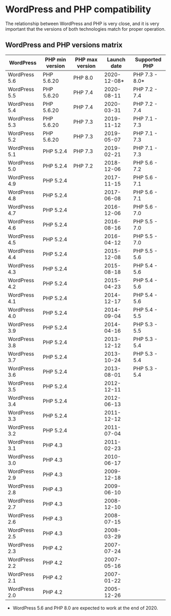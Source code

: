 # WordPress and PHP compatibility

The relationship between WordPress and PHP is very close, and it is very important that the versions of both technologies match for proper operation.

## WordPress and PHP versions matrix

WordPress | PHP min version | PHP max version | Launch date | Supported PHP
------------ | ------------- | ------------- | ------------- | -------------
WordPress 5.6 | PHP 5.6.20 | PHP 8.0 | 2020-12-08* | PHP 7.3 - 8.0*
WordPress 5.5 | PHP 5.6.20 | PHP 7.4 | 2020-08-11 | PHP 7.2 - 7.4
WordPress 5.4 | PHP 5.6.20 | PHP 7.4 | 2020-03-31 | PHP 7.2 - 7.4
WordPress 5.3 | PHP 5.6.20 | PHP 7.3 | 2019-11-12 | PHP 7.1 - 7.3
WordPress 5.2 | PHP 5.6.20 | PHP 7.3 | 2019-05-07 | PHP 7.1 - 7.3
WordPress 5.1 | PHP 5.2.4 | PHP 7.3 | 2019-02-21 | PHP 7.1 - 7.3
WordPress 5.0 | PHP 5.2.4 | PHP 7.2 | 2018-12-06 | PHP 5.6 - 7.2
WordPress 4.9 | PHP 5.2.4 |     | 2017-11-15 | PHP 5.6 - 7.1
WordPress 4.8 | PHP 5.2.4 |     | 2017-06-08 | PHP 5.6 - 7.1
WordPress 4.7 | PHP 5.2.4 |     | 2016-12-06 | PHP 5.6 - 7.0
WordPress 4.6 | PHP 5.2.4 |     | 2016-08-16 | PHP 5.5 - 7.0
WordPress 4.5 | PHP 5.2.4 |     | 2016-04-12 | PHP 5.5 - 7.0
WordPress 4.4 | PHP 5.2.4 |     | 2015-12-08 | PHP 5.5 - 5.6
WordPress 4.3 | PHP 5.2.4 |     | 2015-08-18 | PHP 5.4 - 5.6
WordPress 4.2 | PHP 5.2.4 |     | 2015-04-23 | PHP 5.4 - 5.6
WordPress 4.1 | PHP 5.2.4 |     | 2014-12-17 | PHP 5.4 - 5.6
WordPress 4.0 | PHP 5.2.4 |     | 2014-09-04 | PHP 5.4 - 5.5
WordPress 3.9 | PHP 5.2.4 |     | 2014-04-16 | PHP 5.3 - 5.5
WordPress 3.8 | PHP 5.2.4 |     | 2013-12-12 | PHP 5.3 - 5.4
WordPress 3.7 | PHP 5.2.4 |     | 2013-10-24 | PHP 5.3 - 5.4
WordPress 3.6 | PHP 5.2.4 |     | 2013-08-01 | PHP 5.3 - 5.4
WordPress 3.5 | PHP 5.2.4 |     | 2012-12-11 | 
WordPress 3.4 | PHP 5.2.4 |     | 2012-06-13 | 
WordPress 3.3 | PHP 5.2.4 |     | 2011-12-12 | 
WordPress 3.2 | PHP 5.2.4 |     | 2011-07-04 | 
WordPress 3.1 | PHP 4.3 |     | 2011-02-23 | 
WordPress 3.0 | PHP 4.3 |     | 2010-06-17 | 
WordPress 2.9 | PHP 4.3 |     | 2009-12-18 | 
WordPress 2.8 | PHP 4.3 |     | 2009-06-10 | 
WordPress 2.7 | PHP 4.3 |     | 2008-12-10 | 
WordPress 2.6 | PHP 4.3 |     | 2008-07-15 | 
WordPress 2.5 | PHP 4.3 |     | 2008-03-29 | 
WordPress 2.3 | PHP 4.2 |     | 2007-07-24 | 
WordPress 2.2 | PHP 4.2 |     | 2007-05-16 | 
WordPress 2.1 | PHP 4.2 |     | 2007-01-22 | 
WordPress 2.0 | PHP 4.2 |     | 2005-12-26 | 

* WordPress 5.6 and PHP 8.0 are expected to work at the end of 2020.
